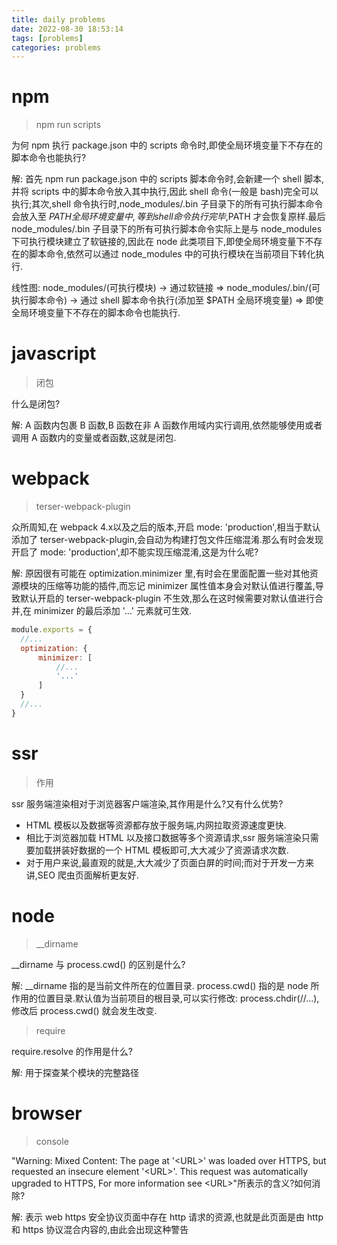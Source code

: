 ```yaml
---
title: daily problems
date: 2022-08-30 18:53:14
tags: [problems]
categories: problems
---
```


# npm

> npm run scripts

  为何 npm 执行 package.json 中的 scripts 命令时,即使全局环境变量下不存在的脚本命令也能执行?
  
  解: 首先 npm run package.json 中的 scripts 脚本命令时,会新建一个 shell 脚本,并将 scripts 中的脚本命令放入其中执行,因此 shell 命令(一般是 bash)完全可以执行;其次,shell 命令执行时,node_modules/.bin 子目录下的所有可执行脚本命令会放入至 $PATH 全局环境变量中,等到 shell 命令执行完毕,$PATH 才会恢复原样.最后 node_modules/.bin 子目录下的所有可执行脚本命令实际上是与 node_modules 下可执行模块建立了软链接的,因此在 node 此类项目下,即使全局环境变量下不存在的脚本命令,依然可以通过 node_modules 中的可执行模块在当前项目下转化执行.
  
  线性图: node_modules/(可执行模块) -> 通过软链接 => node_modules/.bin/(可执行脚本命令) -> 通过 shell 脚本命令执行(添加至 $PATH 全局环境变量) => 即使全局环境变量下不存在的脚本命令也能执行.
  
# javascript

> 闭包

  什么是闭包?
  
  解: A 函数内包裹 B 函数,B 函数在非 A 函数作用域内实行调用,依然能够使用或者调用 A 函数内的变量或者函数,这就是闭包.
  
# webpack

> terser-webpack-plugin

  众所周知,在 webpack 4.x以及之后的版本,开启 mode: 'production',相当于默认添加了 terser-webpack-plugin,会自动为构建打包文件压缩混淆.那么有时会发现开启了 mode: 'production',却不能实现压缩混淆,这是为什么呢?
  
  解: 原因很有可能在 optimization.minimizer 里,有时会在里面配置一些对其他资源模块的压缩等功能的插件,而忘记 minimizer 属性值本身会对默认值进行覆盖,导致默认开启的 terser-webpack-plugin 不生效,那么在这时候需要对默认值进行合并,在 minimizer 的最后添加 '...' 元素就可生效.
  
  ```javascript
  module.exports = {
    //...
    optimization: {
        minimizer: [
            //...
            '...'
        ]
    }
    //...
  }
  ```

# ssr

> 作用

  ssr 服务端渲染相对于浏览器客户端渲染,其作用是什么?又有什么优势?
  
  - HTML 模板以及数据等资源都存放于服务端,内网拉取资源速度更快.
  - 相比于浏览器加载 HTML 以及接口数据等多个资源请求,ssr 服务端渲染只需要加载拼装好数据的一个 HTML 模板即可,大大减少了资源请求次数.
  - 对于用户来说,最直观的就是,大大减少了页面白屏的时间;而对于开发一方来讲,SEO 爬虫页面解析更友好.

# node

> __dirname

  __dirname 与 process.cwd() 的区别是什么?
  
  解: __dirname 指的是当前文件所在的位置目录. process.cwd() 指的是 node 所作用的位置目录.默认值为当前项目的根目录,可以实行修改: process.chdir(//...),修改后 process.cwd() 就会发生改变.
  
> require

  require.resolve 的作用是什么?
  
  解: 用于探查某个模块的完整路径
  
# browser

> console

  "Warning: Mixed Content: The page at '\<URL\>' was loaded over HTTPS, but requested an insecure element '\<URL\>'. This request was automatically upgraded to HTTPS, For more information see \<URL\>"所表示的含义?如何消除?
  
  解: 表示 web https 安全协议页面中存在 http 请求的资源,也就是此页面是由 http 和 https 协议混合内容的,由此会出现这种警告